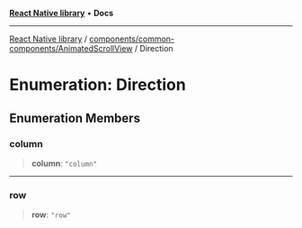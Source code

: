 [**React Native library**](../../../../index.md) • **Docs**

***

[React Native library](../../../../modules.md) / [components/common-components/AnimatedScrollView](../index.md) / Direction

# Enumeration: Direction

## Enumeration Members

### column

> **column**: `"column"`

***

### row

> **row**: `"row"`
